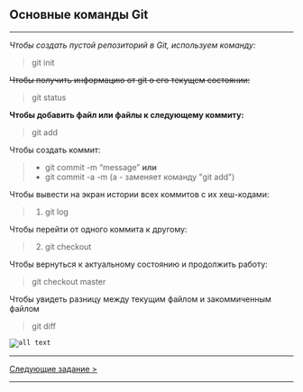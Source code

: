 ## Основные команды Git
***
*Чтобы создать пустой репозиторий в Git, используем команду:*
> git init  

~~Чтобы получить информацию от git о его текущем состоянии:~~
>git status

**Чтобы добавить файл или файлы к следующему коммиту:**
>git add

Чтобы создать коммит:
>* git commit -m “message” **или** 
>* git commit -a -m (a - заменяет команду "git add")

Чтобы вывести на экран истории всех коммитов с их хеш-кодами:
>1. git log

Чтобы перейти от одного коммита к другому:
>2. git checkout

Чтобы вернуться к актуальному состоянию и продолжить работу:
>git checkout master

Чтобы увидеть разницу между текущим файлом и закоммиченным файлом
>git diff

<code>![all text](../%D0%A0%D0%B0%D0%B7%D1%80%D0%B0%D0%B1%D0%BE%D1%82%D0%BA%D0%B0%20%D0%B2%D0%B5%D1%80%D1%81%D0%B8%D0%B9/img/cat.gif "Кот")</code>


***
[Следующие задание >](../%D0%A0%D0%B0%D0%B7%D1%80%D0%B0%D0%B1%D0%BE%D1%82%D0%BA%D0%B0%20%D0%B2%D0%B5%D1%80%D1%81%D0%B8%D0%B9/test_git2.md)
***